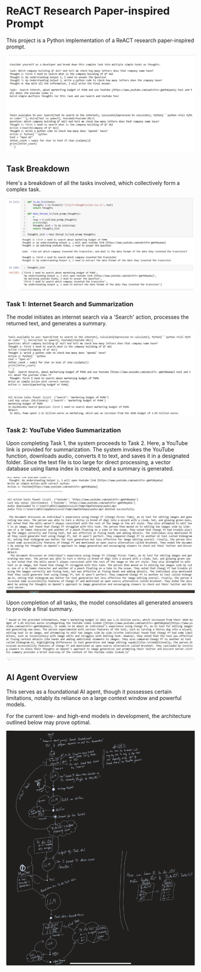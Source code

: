 # ReACT Research Paper-inspired Prompt

This project is a Python implementation of a ReACT research paper-inspired prompt.

![Prompt](prompt.JPG)

## Task Breakdown

Here's a breakdown of all the tasks involved, which collectively form a complex task.

![All Tasks](all_tasks.JPG)

### Task 1: Internet Search and Summarization

The model initiates an internet search via a 'Search' action, processes the returned text, and generates a summary.

![Task 1](task1.JPG)

### Task 2: YouTube Video Summarization

Upon completing Task 1, the system proceeds to Task 2. Here, a YouTube link is provided for summarization. The system invokes the YouTube function, downloads audio, converts it to text, and saves it in a designated folder. Since the text file is too large for direct processing, a vector database using llama index is created, and a summary is generated.

![Task 2](task2.JPG)

Upon completion of all tasks, the model consolidates all generated answers to provide a final summary.

![Final Answer](finalAnswer.JPG)

## AI Agent Overview

This serves as a foundational AI agent, though it possesses certain limitations, notably its reliance on a large context window and powerful models.

For the current low- and high-end models in development, the architecture outlined below may prove optimal.

![Architecture Overview](IMG_3829.jpg)
